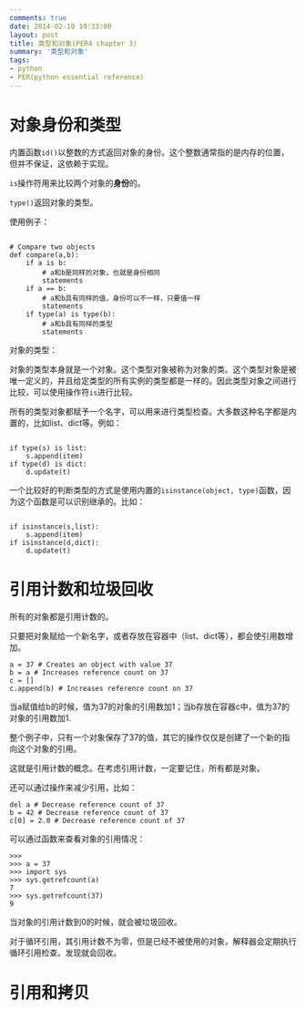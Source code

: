 ```yaml
---
comments: true
date: 2014-02-10 19:33:00
layout: post
title: 类型和对象(PER4 chapter 3)
summary: '类型和对象'
tags:
- python
- PER(python essential reference)
---
```



# 对象身份和类型

内置函数```id()```以整数的方式返回对象的身份。这个整数通常指的是内存的位置，但并不保证，这依赖于实现。

```is```操作符用来比较两个对象的**身份**的。

```type()```返回对象的类型。

使用例子：

```

# Compare two objects 
def compare(a,b):
    if a is b:
        # a和b是同样的对象，也就是身份相同 
        statements
    if a == b:
        # a和b具有同样的值，身份可以不一样，只要值一样 
        statements
	if type(a) is type(b):
		# a和b具有同样的类型 
		statements

```

对象的类型：

对象的类型本身就是一个对象。这个类型对象被称为对象的类。这个类型对象是被唯一定义的，并且给定类型的所有实例的类型都是一样的。因此类型对象之间进行比较，可以使用操作符```is```进行比较。

所有的类型对象都赋予一个名字，可以用来进行类型检查。大多数这种名字都是内置的，比如list、dict等。例如：

```

if type(s) is list: 
	s.append(item)
if type(d) is dict: 
	d.update(t)

```

一个比较好的判断类型的方式是使用内置的```isinstance(object, type)```函数，因为这个函数是可以识别继承的。比如：

```

if isinstance(s,list): 
	s.append(item)
if isinstance(d,dict): 
	d.update(t)

```

# 引用计数和垃圾回收

所有的对象都是引用计数的。

只要把对象赋给一个新名字，或者存放在容器中（list、dict等），都会使引用数增加。

```
a = 37 # Creates an object with value 37 
b = a # Increases reference count on 37 
c = []
c.append(b) # Increases reference count on 37

```

当a赋值给b的时候，值为37的对象的引用数加1；当b存放在容器c中，值为37的对象的引用数加1.

整个例子中，只有一个对象保存了37的值，其它的操作仅仅是创建了一个新的指向这个对象的引用。

这就是引用计数的概念。在考虑引用计数，一定要记住，所有都是对象。

还可以通过操作来减少引用，比如：

```
del a # Decrease reference count of 37 
b = 42 # Decrease reference count of 37 
c[0] = 2.0 # Decrease reference count of 37
```

可以通过函数来查看对象的引用情况：

```
>>>
>>> a = 37
>>> import sys
>>> sys.getrefcount(a)
7
>>> sys.getrefcount(37)
9
```

当对象的引用计数到0的时候，就会被垃圾回收。


对于循环引用，其引用计数不为零，但是已经不被使用的对象，解释器会定期执行循环引用检查。发现就会回收。


# 引用和拷贝













